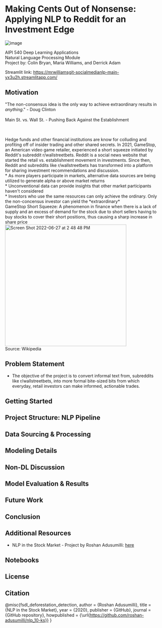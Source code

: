 # Making Cents Out of Nonsense: Applying NLP to Reddit for an Investment Edge
 ![image](https://user-images.githubusercontent.com/78511177/176003905-7eed8447-4bd7-43d5-98d0-ed475fe48a73.png)

AIPI 540 Deep Learning Applications
<br> Natural Language Processing Module
<br> Project by: Colin Bryan, Maria Williams, and Derrick Adam

Streamlit link: https://mrwilliamsgit-socialmedianlp-main-yx3u2h.streamlitapp.com/

Motivation
----------
"The non-consensus idea is the only way to achieve extraordinary results in *anything*." - Doug Clinton
<br> 
<br>
Main St. vs. Wall St. - Pushing Back Against the Establishment 


<br>
<br> Hedge funds and other financial institutions are know for colluding and profiting off of insider trading and other shared secrets. In 2021, GameStop, an American video game retailer, experienced a short squeeze initiated by Reddit's subreddit r/wallstreetbets. Reddit is a social news website that started the retail vs. establishment movement in investments. Since then, Reddit and subreddits like r/wallstreetbets has transformed into a platform for sharing investment recommendations and discussion. 

<br>
* As more players participate in markets, alternative data sources are being utilized to generate alpha or above market returns
<br>
* Unconventional data can provide insights that other market participants haven't considered
<br>
* Investors who use the same resources can only achieve the ordinary. Only the non-concensus investor can yield the *extraordinary* 

<br>
GameStop Short Squeeze: A phenomenon in finance when there is a lack of supply and an excess of demand for the stock due to short sellers having to buy stocks to cover their short positions, thus causing a sharp increase in share price
<br>
<img width="401" alt="Screen Shot 2022-06-27 at 2 48 48 PM" src="https://user-images.githubusercontent.com/78511177/176013914-8cca57f4-aad4-44a2-baed-ac7e06de1aa4.png">
<br> Source: Wikipedia


Problem Statement
-----------------
* The objective of the project is to convert informal text from, subreddits like r/wallstreetbets, into more formal bite-sized bits from which everyday, retail investors can make informed, actionable trades. 

Getting Started
---------------

Project Structure: NLP Pipeline
-----------------

Data Sourcing & Processing
--------------------------

Modeling Details
----------------

Non-DL Discussion
---------------

Model Evaluation & Results
----------------------------

Future Work
------------

Conclusion
----------

Additional Resources
--------------------
* NLP in the Stock Market - Project by Roshan Adusumilli: [here](https://towardsdatascience.com/nlp-in-the-stock-market-8760d062eb92#:~:text=Machine%20learning%20models%20implemented%20in,forms%20to%20forecast%20stock%20movements.)

Notebooks
---------

License
-------

Citation
--------
@misc{fsdl_deforestation_detection,
  author = {Roshan Adusumilli},
  title = {NLP in the Stock Market},
  year = {2020},
  publisher = {GitHub},
  journal = {GitHub repository},
  howpublished = {\url{https://github.com/roshan-adusumilli/nlp_10-ks}}
}
